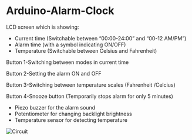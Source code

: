 # Arduino-Alarm-Clock

LCD screen which is showing: 
- Current time (Switchable between “00:00-24:00” and “00-12 AM/PM”) 
- Alarm time (with a symbol indicating ON/OFF) 
- Temperature (Switchable between Celsius and Fahrenheit) 

Button 1-Switching between modes in current time

Button 2-Setting the alarm ON and OFF

Button 3-Switching between temperature scales (Fahrenheit /Celcius) 

Button 4-Snooze button (Temporarily stops alarm for only 5 minutes)

- Piezo buzzer for the alarm sound 
- Potentiometer for changing backlight brightness 
- Temperature sensor for detecting temperature


![Circuit](https://user-images.githubusercontent.com/74294837/123959725-c5bd8180-d9ae-11eb-8bab-43e4431e94a0.png)


